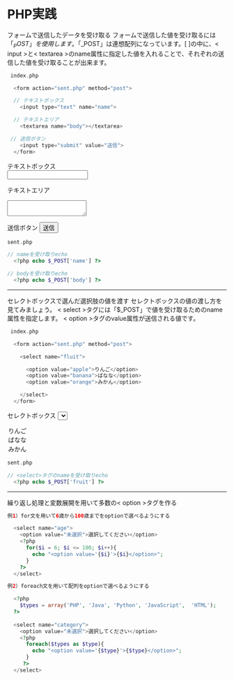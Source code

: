 # PHP実践

フォームで送信したデータを受け取る
フォームで送信した値を受け取るには「$_POST」を使用します。
「$_POST」は連想配列になっています。[ ]の中に、< input >と< textarea >のname属性に指定した値を入れることで、それぞれの送信した値を受け取ることが出来ます。

```PHP
 index.php

  <form action="sent.php" method="post">

  // テキストボックス
    <input type="text" name="name">

  // テキストエリア
    <textarea name="body"></textarea>

 // 送信ボタン
    <input type="submit" value="送信">
  </form>
```

テキストボックス<br>
<input type="text" name="name">

 テキストエリア<br>
<textarea name="body"></textarea>

 送信ボタン
<input type="submit" value="送信">

```PHP
sent.php

// nameを受け取りecho
  <?php echo $_POST['name'] ?>

// bodyを受け取りecho
  <?php echo $_POST['body'] ?>
```
---

セレクトボックスで選んだ選択肢の値を渡す
セレクトボックスの値の渡し方を見てみましょう。
< select >タグには「$_POST」で値を受け取るためのname属性を指定します。
< option >タグのvalue属性が送信される値です。

```PHP
 index.php

  <form action="sent.php" method="post">

    <select name="fluit">

      <option value="apple">りんご</option>
      <option value="banana">ばなな</option>
      <option value="orange">みかん</option>

    </select>
  </form>
```
セレクトボックス
<select name="fluit">
  <option value="apple">りんご</option>
  <option value="banana">ばなな</option>
  <option value="orange">みかん</option>
</select>

```PHP
sent.php

// <select>タグのnameを受け取りecho
  <?php echo $_POST['fruit'] ?>
```
---

繰り返し処理と変数展開を用いて多数の< option >タグを作る


```php
例1）for文を用いて6歳から100歳までをoptionで選べるようにする

  <select name="age">
    <option value="未選択">選択してください</option>
    <?php 
      for($i = 6; $i <= 100; $i++){
        echo "<option value='{$i}'>{$i}</option>";
      }
    ?>
  </select>
```

```PHP
例2）foreach文を用いて配列をoptionで選べるようにする

  <?php 
    $types = array('PHP', 'Java', 'Python', 'JavaScript',  'HTML');
  ?>
  
  <select name="category">
    <option value="未選択">選択してください</option>
    <?php
      foreach($types as $type){
        echo "<option value='{$type}'>{$type}</option>";
      }
     ?>
  </select>
```